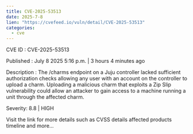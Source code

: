 ```yaml
--- 
title: CVE-2025-53513
date: 2025-7-8
lien: "https://cvefeed.io/vuln/detail/CVE-2025-53513"
categories:
  - cve
---
```


CVE ID : CVE-2025-53513

Published :  July 8
2025
5:16 p.m. | 3 hours
4 minutes ago

Description : The /charms endpoint on a Juju controller lacked sufficient authorization checks
allowing any user with an account on the controller to upload a charm. Uploading a malicious charm that exploits a Zip Slip vulnerability could allow an attacker to gain access to a machine running a unit through the affected charm.

Severity: 8.8 | HIGH

Visit the link for more details
such as CVSS details
affected products
timeline
and more...
